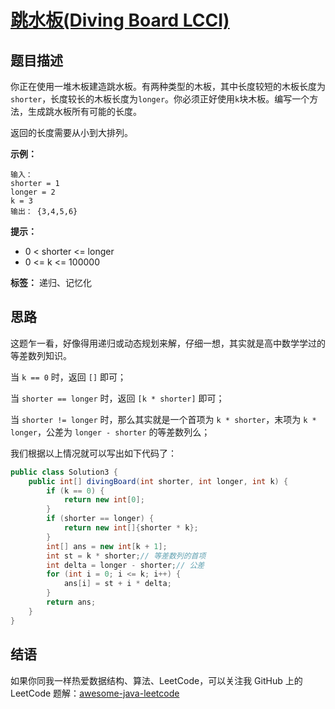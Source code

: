 # [跳水板(Diving Board LCCI)][title]

## 题目描述

你正在使用一堆木板建造跳水板。有两种类型的木板，其中长度较短的木板长度为`shorter`，长度较长的木板长度为`longer`。你必须正好使用`k`块木板。编写一个方法，生成跳水板所有可能的长度。

返回的长度需要从小到大排列。

**示例：**

```
输入：
shorter = 1
longer = 2
k = 3
输出： {3,4,5,6}
```

**提示：**

*   0 < shorter <= longer
*   0 <= k <= 100000

**标签：** 递归、记忆化


## 思路

这题乍一看，好像得用递归或动态规划来解，仔细一想，其实就是高中数学学过的等差数列知识。

当 `k == 0` 时，返回 `[]` 即可；

当 `shorter == longer` 时，返回 `[k * shorter]` 即可；

当 `shorter != longer` 时，那么其实就是一个首项为 `k * shorter`，末项为 `k * longer`，公差为 `longer - shorter` 的等差数列么；

我们根据以上情况就可以写出如下代码了：


```java
public class Solution3 {
    public int[] divingBoard(int shorter, int longer, int k) {
        if (k == 0) {
            return new int[0];
        }
        if (shorter == longer) {
            return new int[]{shorter * k};
        }
        int[] ans = new int[k + 1];
        int st = k * shorter;// 等差数列的首项
        int delta = longer - shorter;// 公差
        for (int i = 0; i <= k; i++) {
            ans[i] = st + i * delta;
        }
        return ans;
    }
}
```


## 结语

如果你同我一样热爱数据结构、算法、LeetCode，可以关注我 GitHub 上的 LeetCode 题解：[awesome-java-leetcode][ajl]



[title]: https://leetcode-cn.com/problems/diving-board-lcci
[ajl]: https://github.com/Blankj/awesome-java-leetcode
